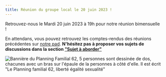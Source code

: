 ```yaml
---
title: Réunion du groupe local le 20 juin 2023 !
---
```

Retrouvez-nous le Mardi 20 juin 2023 à 19h pour notre réunion bimensuelle !

En attendans, vous pouvez retrouvez les comptes-rendus des réunions précédentes sur [notre pad](https://pad.cyberwitches.club/p/pf62). **N'hésitez pas à proposer vos sujets de discussions dans la section ["Sujet à aborder"](https://pad.cyberwitches.club/p/pf62#)**

![Bannière du Planning Familial 62, 5 personnes sont dessinée de dos, chacunes avec un bras sur l'épaule de la personnes à côté d'elle. Il est écrit "Le Planning familial 62, liberté égalité sexualité"](https://github.com/OlweCW/test-website-repo-3796/blob/main/images/banni%C3%A8re-2-300x219.png)